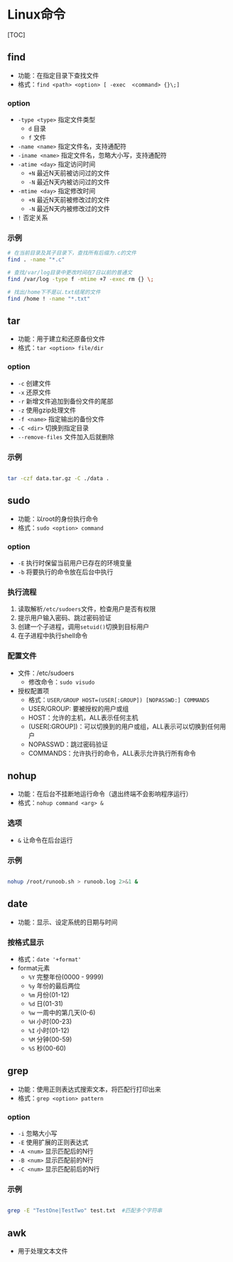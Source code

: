 

# Linux命令

[TOC]


## find
* 功能：在指定目录下查找文件
* 格式：`find <path> <option> [ -exec  <command> {}\;]`

### option
* `-type <type>` 指定文件类型
	* `d` 目录
	* `f` 文件
* `-name <name>`  指定文件名，支持通配符
* `-iname <name>` 指定文件名，忽略大小写，支持通配符
* `-atime <day>`  指定访问时间
	* `+N` 最近N天前被访问过的文件
	* `-N` 最近N天内被访问过的文件
* `-mtime <day>`  指定修改时间
	* `+N` 最近N天前被修改过的文件
	* `-N` 最近N天内被修改过的文件
* `!` 否定关系

### 示例
```sh
# 在当前目录及其子目录下，查找所有后缀为.c的文件
find . -name "*.c"  

# 查找/var/log目录中更改时间在7日以前的普通文
find /var/log -type f -mtime +7 -exec rm {} \;

# 找出/home下不是以.txt结尾的文件
find /home ! -name "*.txt"
```


## tar
* 功能：用于建立和还原备份文件
* 格式：`tar <option> file/dir`

### option
* `-c` 创建文件
* `-x` 还原文件
* `-r` 新增文件追加到备份文件的尾部
* `-z` 使用gzip处理文件
* `-f <name>`  指定输出的备份文件
* `-C <dir>`   切换到指定目录
* `--remove-files` 文件加入后就删除

### 示例
```sh

tar -czf data.tar.gz -C ./data .
```

## sudo
* 功能：以root的身份执行命令
* 格式：`sudo <option> command`

### option
* `-E` 执行时保留当前用户已存在的环境变量
* `-b` 将要执行的命令放在后台中执行

### 执行流程
1. 读取解析`/etc/sudoers`文件，检查用户是否有权限
1. 提示用户输入密码、跳过密码验证
1. 创建一个子进程，调用`setuid()`切换到目标用户
1. 在子进程中执行shell命令

### 配置文件
* 文件：/etc/sudoers
	* 修改命令：`sudo visudo`
* 授权配置项
	* 格式：`USER/GROUP HOST=(USER[:GROUP]) [NOPASSWD:] COMMANDS`
	* USER/GROUP: 要被授权的用户或组
	* HOST：允许的主机，ALL表示任何主机
	* (USER[:GROUP])：可以切换到的用户或组，ALL表示可以切换到任何用户
	* NOPASSWD：跳过密码验证
	* COMMANDS：允许执行的命令，ALL表示允许执行所有命令



## nohup
* 功能：在后台不挂断地运行命令（退出终端不会影响程序运行）
* 格式：`nohup command <arg> &`

### 选项
* `&` 让命令在后台运行

### 示例
```sh

nohup /root/runoob.sh > runoob.log 2>&1 &
```

## date
* 功能：显示、设定系统的日期与时间

### 按格式显示
* 格式：`date '+format'`
* format元素
	* `%Y` 完整年份(0000 - 9999)
	* `%y` 年份的最后两位
	* `%m` 月份(01-12)
	* `%d` 日(01-31)
	* `%w` 一周中的第几天(0-6)
	* `%H` 小时(00-23)
	* `%I` 小时(01-12)
	* `%M` 分钟(00-59)
	* `%S` 秒(00-60)


## grep
* 功能：使用正则表达式搜索文本，将匹配行打印出来
* 格式：`grep <option> pattern`

### option
* `-i` 忽略大小写
* `-E` 使用扩展的正则表达式
* `-A <num>` 显示匹配后的N行
* `-B <num>` 显示匹配前的N行
* `-C <num>` 显示匹配前后的N行

### 示例
```sh

grep -E "TestOne|TestTwo" test.txt  #匹配多个字符串

```


## awk
* 用于处理文本文件
